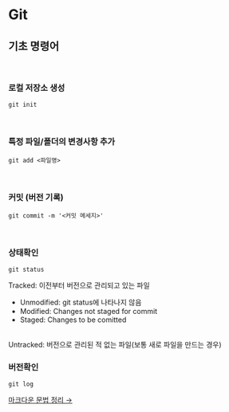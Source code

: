 # Git

## 기초 명령어

<br>

### 로컬 저장소 생성

```
git init
```

<br>

### 특정 파일/폴더의 변경사항 추가

```
git add <파일명>
```

<br>

### 커밋 (버전 기록)

```
git commit -m '<커밋 메세지>'
```

<br>

### 상태확인

```
git status
```

Tracked: 이전부터 버전으로 관리되고 있는 파일

- Unmodified: git status에 나타나지 않음
- Modified: Changes not staged for commit
- Staged: Changes to be comitted

<br>
Untracked: 버전으로 관리된 적 없는 파일(보통 새로 파일을 만드는 경우)

<br>

### 버전확인

```
git log
```

[마크다운 문법 정리 →](./markdown.md)
